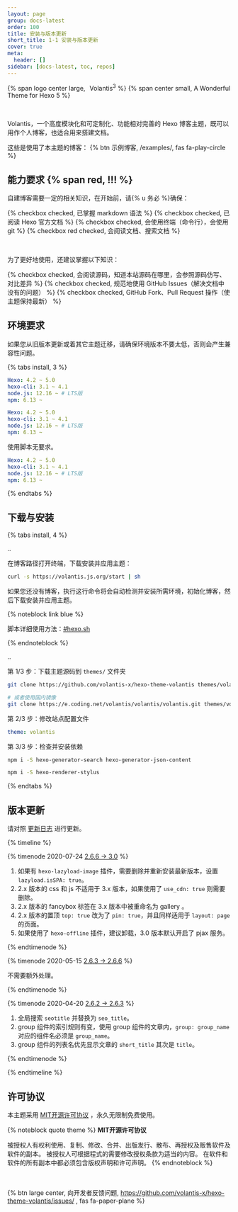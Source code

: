 ```yaml
---
layout: page
group: docs-latest
order: 100
title: 安装与版本更新
short_title: 1-1 安装与版本更新
cover: true
meta:
  header: []
sidebar: [docs-latest, toc, repos]
---
```


<p>
{% span logo center large, <sup>&ensp;</sup>Volantis<sup>3</sup> %}
{% span center small, A Wonderful Theme for Hexo 5 %}
</p>
<br>

Volantis，一个高度模块化和可定制化、功能相对完善的 Hexo 博客主题，既可以用作个人博客，也适合用来搭建文档。

这些是使用了本主题的博客： {% btn 示例博客, /examples/, fas fa-play-circle %}

## 能力要求 {% span red, !!! %}

自建博客需要一定的相关知识，在开始前，请{% u 务必 %}确保：

{% checkbox checked, 已掌握 markdown 语法 %}
{% checkbox checked, 已阅读 Hexo 官方文档 %}
{% checkbox checked, 会使用终端（命令行），会使用 git  %}
{% checkbox red checked, 会阅读文档、搜索文档 %}

<br>

为了更好地使用，还建议掌握以下知识：

{% checkbox checked, 会阅读源码，知道本站源码在哪里，会参照源码仿写、对比差异 %}
{% checkbox checked, 规范地使用 GitHub Issues（解决文档中没有的问题） %}
{% checkbox checked, GitHub Fork、Pull Request 操作（使主题保持最新） %}

## 环境要求

如果您从旧版本更新或着其它主题迁移，请确保环境版本不要太低，否则会产生兼容性问题。


{% tabs install, 3 %}

<!-- tab Linux -->

```yaml
Hexo: 4.2 ~ 5.0
hexo-cli: 3.1 ~ 4.1
node.js: 12.16 ~ # LTS版
npm: 6.13 ~
```

<!-- endtab -->

<!-- tab Mac -->

```yaml
Hexo: 4.2 ~ 5.0
hexo-cli: 3.1 ~ 4.1
node.js: 12.16 ~ # LTS版
npm: 6.13 ~
```

使用脚本无要求。

<!-- endtab -->

<!-- tab Windows -->

```yaml
Hexo: 4.2 ~ 5.0
hexo-cli: 3.1 ~ 4.1
node.js: 12.16 ~ # LTS版
npm: 6.13 ~
```

<!-- endtab -->

{% endtabs %}

## 下载与安装

{% tabs install, 4 %}

<!-- tab Linux -->

..

<!-- endtab -->

<!-- tab Mac -->

在博客路径打开终端，下载安装并应用主题：
```sh
curl -s https://volantis.js.org/start | sh
```
如果您还没有博客，执行这行命令将会自动检测并安装所需环境，初始化博客，然后下载安装并应用主题。

{% noteblock link blue %}

脚本详细使用方法：[#hexo.sh](https://xaoxuu.com/wiki/hexo.sh/)

{% endnoteblock %}

<!-- endtab -->

<!-- tab Windows -->

..

<!-- endtab -->

<!-- tab 手动安装 -->

第 1/3 步：下载主题源码到 `themes/` 文件夹
```sh
git clone https://github.com/volantis-x/hexo-theme-volantis themes/volantis

# 或者使用国内镜像
git clone https://e.coding.net/volantis/volantis/volantis.git themes/volantis
```

第 2/3 步：修改站点配置文件
```yaml blog/_config.yml
theme: volantis
```

第 3/3 步：检查并安装依赖

```sh 安装 Hexo 搜索的依赖包：
npm i -S hexo-generator-search hexo-generator-json-content
```
```sh 安装 stylus 渲染器：
npm i -S hexo-renderer-stylus
```

<!-- endtab -->

{% endtabs %}

## 版本更新

请对照 [更新日志](https://github.com/volantis-x/hexo-theme-volantis/releases) 进行更新。

{% timeline %}

{% timenode 2020-07-24 [2.6.6 -> 3.0](https://github.com/volantis-x/hexo-theme-volantis/releases/tag/3.0) %}

1. 如果有 `hexo-lazyload-image` 插件，需要删除并重新安装最新版本，设置 `lazyload.isSPA: true`。
2. 2.x 版本的 css 和 js 不适用于 3.x 版本，如果使用了 `use_cdn: true` 则需要删除。
3. 2.x 版本的 fancybox 标签在 3.x 版本中被重命名为 gallery 。
4. 2.x 版本的置顶 `top: true` 改为了 `pin: true`，并且同样适用于 `layout: page` 的页面。
5. 如果使用了 `hexo-offline` 插件，建议卸载，3.0 版本默认开启了 pjax 服务。

{% endtimenode %}

{% timenode 2020-05-15 [2.6.3 -> 2.6.6](https://github.com/volantis-x/hexo-theme-volantis/releases/tag/2.6.6) %}

不需要额外处理。

{% endtimenode %}

{% timenode 2020-04-20 [2.6.2 -> 2.6.3](https://github.com/volantis-x/hexo-theme-volantis/releases/tag/2.6.3) %}

1. 全局搜索 `seotitle` 并替换为 `seo_title`。
2. group 组件的索引规则有变，使用 group 组件的文章内，`group: group_name` 对应的组件名必须是 `group_name`。
2. group 组件的列表名优先显示文章的 `short_title` 其次是 `title`。

{% endtimenode %}

{% endtimeline %}

## 许可协议

本主题采用 [MIT开源许可协议](https://cdn.jsdelivr.net/gh/theme-volantis/hexo-theme-volantis/LICENSE) ，永久无限制免费使用。

{% noteblock quote theme %}
**MIT开源许可协议**

被授权人有权利使用、复制、修改、合并、出版发行、散布、再授权及贩售软件及软件的副本。
被授权人可根据程式的需要修改授权条款为适当的内容。
在软件和软件的所有副本中都必须包含版权声明和许可声明。
{% endnoteblock %}

<br><br>{% btn large center, 向开发者反馈问题, https://github.com/volantis-x/hexo-theme-volantis/issues/ , fas fa-paper-plane %}
